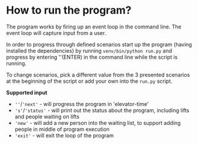 # How to run the program?

The program works by firing up an event loop in the command line. The event loop will capture input from a user. 

In order to progress through defined scenarios start up the program (having installed the dependencies) by running `venv/bin/python run.py` and progress by entering ''(ENTER) in the command line while the script is running.

To change scenarios, pick a different value from the 3 presented scenarios at the beginning of the script or add your own into the `run.py` script. 


**Supported input**

- `''`/`'next'` - will progress the program in 'elevator-time'
- `'s'`/`'status'` - will print out the status about the program, including lifts and people waiting on lifts
- `'new'` - will add a new person into the waiting list, to support adding people in middle of program execution
- `'exit'` - will exit the loop of the program